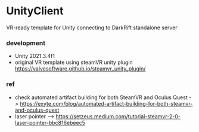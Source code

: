 # UnityClient
VR-ready template for Unity connecting to DarkRift standalone server

### development
- Unity 2021.3.4f1
- original VR template using steamVR unity plugin https://valvesoftware.github.io/steamvr_unity_plugin/

### ref
- check automated artifact building for both SteamVR and Oculus Quest -> https://exyte.com/blog/automated-artifact-building-for-both-steamvr-and-oculus-quest
- laser pointer --> https://setzeus.medium.com/tutorial-steamvr-2-0-laser-pointer-bbc816ebeec5